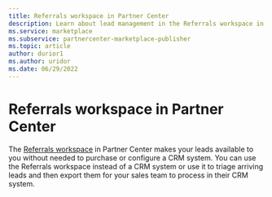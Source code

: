 ```yaml
---
title: Referrals workspace in Partner Center
description: Learn about lead management in the Referrals workspace in Partner Center
ms.service: marketplace
ms.subservice: partnercenter-marketplace-publisher
ms.topic: article
author: durior1
ms.author: uridor
ms.date: 06/29/2022
---
```


# Referrals workspace in Partner Center

The [Referrals workspace](https://partner.microsoft.com/dashboard/referrals/v2/leads) in Partner Center makes your leads available to you without needed to purchase or configure a CRM system. You can use the Referrals workspace instead of a CRM system or use it to triage arriving leads and then export them for your sales team to process in their CRM system.
